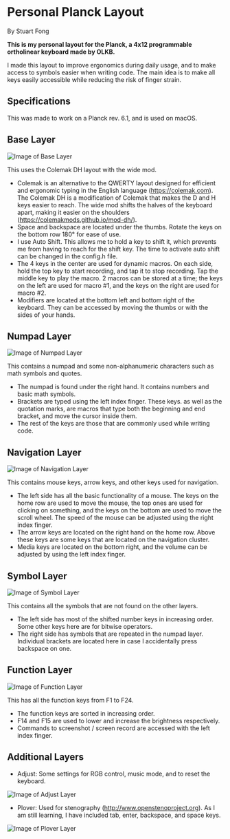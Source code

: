 # Personal Planck Layout
By Stuart Fong

**This is my personal layout for the Planck, a 4x12 programmable ortholinear keyboard made by OLKB.**

I made this layout to improve ergonomics during daily usage, and to make access to symbols easier when writing code. The main idea is to make all keys easily accessible while reducing the risk of finger strain. 

## Specifications
This was made to work on a Planck rev. 6.1, and is used on macOS.

## Base Layer

![Image of Base Layer](https://i.imgur.com/XO7sgv4.png)

This uses the Colemak DH layout with the wide mod.

- Colemak is an alternative to the QWERTY layout designed for efficient and ergonomic typing in the English language (https://colemak.com). The Colemak DH is a modification of Colemak that makes the D and H keys easier to reach. The wide mod shifts the halves of the keyboard apart, making it easier on the shoulders (https://colemakmods.github.io/mod-dh/).
- Space and backspace are located under the thumbs. Rotate the keys on the bottom row 180° for ease of use.
- I use Auto Shift. This allows me to hold a key to shift it, which prevents me from having to reach for the shift key. The time to activate auto shift can be changed in the config.h file.
- The 4 keys in the center are used for dynamic macros. On each side, hold the top key to start recording, and tap it to stop recording. Tap the middle key to play the macro. 2 macros can be stored at a time; the keys on the left are used for macro #1, and the keys on the right are used for macro #2.
- Modifiers are located at the bottom left and bottom right of the keyboard. They can be accessed by moving the thumbs or with the sides of your hands.

## Numpad Layer

![Image of Numpad Layer](https://i.imgur.com/dPzvYM6.png)

This contains a numpad and some non-alphanumeric characters such as math symbols and quotes.

- The numpad is found under the right hand. It contains numbers and basic math symbols.
- Brackets are typed using the left index finger. These keys. as well as the quotation marks, are macros that type both the beginning and end bracket, and move the cursor inside them.
- The rest of the keys are those that are commonly used while writing code.

## Navigation Layer

![Image of Navigation Layer](https://i.imgur.com/Mr4EQbW.png)

This contains mouse keys, arrow keys, and other keys used for navigation.

- The left side has all the basic functionality of a mouse. The keys on the home row are used to move the mouse, the top ones are used for clicking on something, and the keys on the bottom are used to move the scroll wheel. The speed of the mouse can be adjusted using the right index finger.
- The arrow keys are located on the right hand on the home row. Above these keys are some keys that are located on the navigation cluster.
- Media keys are located on the bottom right, and the volume can be adjusted by using the left index finger.

## Symbol Layer

![Image of Symbol Layer](https://i.imgur.com/1ny1x9H.png)

This contains all the symbols that are not found on the other layers.

- The left side has most of the shifted number keys in increasing order. Some other keys here are for bitwise operators.
- The right side has symbols that are repeated in the numpad layer. Individual brackets are located here in case I accidentally press backspace on one.

## Function Layer

![Image of Function Layer](https://i.imgur.com/Sc3qUs3.png)

This has all the function keys from F1 to F24.

- The function keys are sorted in increasing order.
- F14 and F15 are used to lower and increase the brightness respectively.
- Commands to screenshot / screen record are accessed with the left index finger.

## Additional Layers

- Adjust: Some settings for RGB control, music mode, and to reset the keyboard.

![Image of Adjust Layer](https://i.imgur.com/gjxXXqj.png)

- Plover: Used for stenography (http://www.openstenoproject.org). As I am still learning, I have included tab, enter, backspace, and space keys.

![Image of Plover Layer](https://i.imgur.com/uoSHgIC.png)


